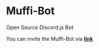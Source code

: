 # Muffi-Bot

Open Source Discord.js Bot

You can invite the Muffi-Bot via **[link](https://discord.com/api/oauth2/authorize?client_id=817761735284490270&permissions=8&scope=bot)**